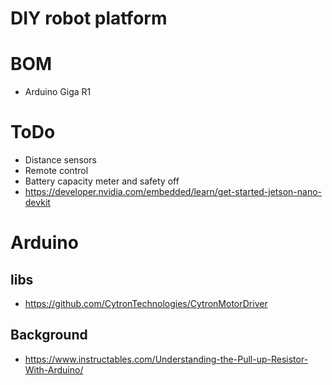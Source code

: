 # DIY robot platform

# BOM
- Arduino Giga R1

# ToDo
- Distance sensors
- Remote control
- Battery capacity meter and safety off
- https://developer.nvidia.com/embedded/learn/get-started-jetson-nano-devkit

# Arduino
## libs
- https://github.com/CytronTechnologies/CytronMotorDriver

## Background
- https://www.instructables.com/Understanding-the-Pull-up-Resistor-With-Arduino/
